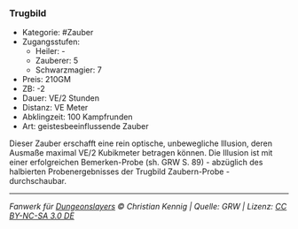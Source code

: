 ### Trugbild

- Kategorie: #Zauber
- Zugangsstufen:
  - Heiler: -
  - Zauberer: 5
  - Schwarzmagier: 7
- Preis: 210GM
- ZB: -2
- Dauer: VE/2 Stunden
- Distanz: VE Meter
- Abklingzeit: 100 Kampfrunden
- Art: geistesbeeinflussende Zauber



Dieser Zauber erschafft eine rein optische, unbewegliche Illusion, deren Ausmaße maximal VE/2 Kubikmeter betragen können. Die Illusion ist mit einer erfolgreichen Bemerken-Probe (sh. GRW S. 89) - abzüglich des halbierten Probenergebnisses der Trugbild Zaubern-Probe - durchschaubar.

---

_Fanwerk für [Dungeonslayers](https://www.dungeonslayers.net/) © Christian Kennig | Quelle: GRW | Lizenz: [CC BY-NC-SA 3.0 DE](https://creativecommons.org/licenses/by-nc-sa/3.0/de/)_
